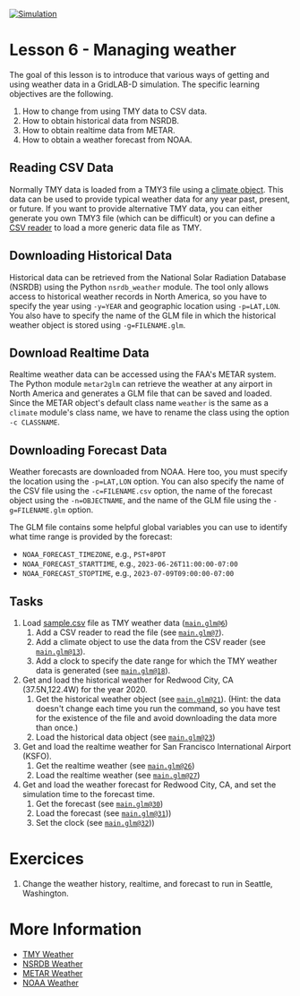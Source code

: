 [![Simulation](../../actions/workflows/main.yml/badge.svg)](../../actions/workflows/main.yml)

# Lesson 6 - Managing weather

The goal of this lesson is to introduce that various ways of getting and using weather data in a GridLAB-D simulation.  The specific learning objectives are the following.

1. How to change from using TMY data to CSV data.
2. How to obtain historical data from NSRDB.
3. How to obtain realtime data from METAR.
4. How to obtain a weather forecast from NOAA.

## Reading CSV Data

Normally TMY data is loaded from a TMY3 file using a [climate object](https://docs.gridlabd.us/index.html?owner=arras-energy&project=gridlabd&branch=master&folder=/Module/Climate&doc=/Module/Climate/Climate.md).  This data can be used to provide typical weather data for any year past, present, or future.  If you want to provide alternative TMY data, you can either generate you own TMY3 file (which can be difficult) or you can define a [CSV reader](https://docs.gridlabd.us/index.html?owner=arras-energy&project=gridlabd&branch=master&folder=/Module/Climate&doc=/Module/Climate/Csv_reader.md) to load a more generic data file as TMY.  

## Downloading Historical Data

Historical data can be retrieved from the National Solar Radiation Database (NSRDB) using the Python `nsrdb_weather` module.  The tool only allows access to historical weather records in North America, so you have to specify the year using `-y=YEAR` and geographic location using `-p=LAT,LON`.  You also have to specify the name of the GLM file in which the historical weather object is stored using `-g=FILENAME.glm`.

## Download Realtime Data

Realtime weather data can be accessed using the FAA's METAR system.  The Python module `metar2glm` can retrieve the weather at any airport in North America and generates a GLM file that can be saved and loaded.  Since the METAR object's default class name `weather` is the same as a `climate` module's class name, we have to rename the class using the option `-c CLASSNAME`.

## Downloading Forecast Data

Weather forecasts are downloaded from NOAA. Here too, you must specify the location using the `-p=LAT,LON` option. You can also specify the name of the CSV file using the `-c=FILENAME.csv` option, the name of the forecast object using the `-n=OBJECTNAME`, and the name of the GLM file using the `-g=FILENAME.glm` option.

The GLM file contains some helpful global variables you can use to identify what time range is provided by the forecast:

- `NOAA_FORECAST_TIMEZONE`, e.g., `PST+8PDT`
- `NOAA_FORECAST_STARTTIME`, e.g., `2023-06-26T11:00:00-07:00`
- `NOAA_FORECAST_STOPTIME`, e.g., `2023-07-09T09:00:00-07:00`

## Tasks

1. Load [sample.csv](sample.csv) file as TMY weather data ([`main.glm@6`](main.glm#L6-L23))
   1. Add a CSV reader to read the file (see [`main.glm@7`](main.glm#L7-L12)).
   2. Add a climate object to use the data from the CSV reader (see [`main.glm@13`](main.glm#L13-L17)).
   3. Add a clock to specify the date range for which the TMY weather data is generated (see [`main.glm@18`](main.glm#L18-L23)).
2. Get and load the historical weather for Redwood City, CA (37.5N,122.4W) for the year 2020.
   1. Get the historical weather object (see [`main.glm@21`](main.glm#L20-L22)). (Hint: the data doesn't change each time you run the command, so you have test for the existence of the file and avoid downloading the data more than once.)
   2. Load the historical data object (see [`main.glm@23`](main.glm#L23))
3. Get and load the realtime weather for San Francisco International Airport (KSFO).
   1. Get the realtime weather (see [`main.glm@26`](main.glm#L26))
   2. Load the realtime weather (see [`main.glm@27`](main.glm#L27))
4. Get and load the weather forecast for Redwood City, CA, and set the simulation time to the forecast time.
   1. Get the forecast (see [`main.glm@30`](main.glm#L30))
   2. Load the forecast (see [`main.glm@31`](main.glm#L31)))
   3. Set the clock (see [`main.glm@32`](main.glm#L32-L37)))

# Exercices

1. Change the weather history, realtime, and forecast to run in Seattle, Washington.

# More Information

* [TMY Weather](https://docs.gridlabd.us/index.html?owner=arras-energy&project=gridlabd&branch=master&folder=/Subcommand&doc=/Subcommand/Weather.md)
* [NSRDB Weather](https://docs.gridlabd.us/index.html?owner=arras-energy&project=gridlabd&branch=master&folder=/Utilities&doc=/Utilities/Nsrdb_weather.md)
* [METAR Weather](https://docs.gridlabd.us/)
* [NOAA Weather](https://docs.gridlabd.us/index.html?owner=arras-energy&project=gridlabd&branch=master&folder=/Utilities&doc=/Utilities/Noaa_forecast.md)
